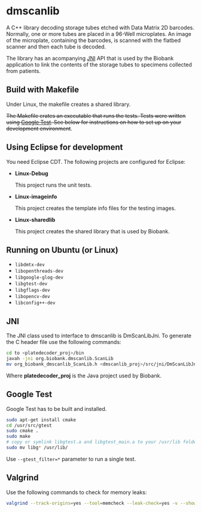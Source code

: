 # dmscanlib

A C++ library decoding storage tubes etched with Data Matrix 2D barcodes. Normally, one or more
tubes are placed in a 96-Well microplates. An image of the microplate, containing the barcodes,
is scanned with the flatbed scanner and then each tube is decoded.

The library has an acompanying [JNI](http://en.wikipedia.org/wiki/Java_Native_Interface) API that
is used by the Biobank application to link the contents of the storage tubes to specimens collected
from patients.

## Build with Makefile

Under Linux, the makefile creates a shared library.

~~The Makefile crates an executable that runs the tests. Tests were written using
[Google Test](https://code.google.com/p/googletest/). See below for instructions on how to set up
on your development environment~~.

## Using Eclipse for development

You need Eclipse CDT. The following projects are configured for Eclipse:

* **Linux-Debug**

    This project runs the unit tests.

* **Linux-imageinfo**

    This project creates the template info files for the testing images.

* **Linux-sharedlib**

    This project creates the shared library that is used by Biobank.

## Running on Ubuntu (or Linux)

  - `libdmtx-dev`
  - `libopenthreads-dev`
  - `libgoogle-glog-dev`
  - `libgtest-dev`
  - `libgflags-dev`
  - `libopencv-dev`
  - `libconfig++-dev`

## JNI

The JNI class used to interface to dmscanlib is DmScanLibJni. To generate
the C header file use the following commands:

```bash
cd to <platedecoder_proj>/bin
javah -jni org.biobank.dmscanlib.ScanLib
mv org_biobank_dmscanlib_ScanLib.h <dmscanlib_proj>/src/jni/DmScanLibJni.h
```

Where **platedecoder_proj** is the Java project used by Biobank.

## Google Test

Google Test has to be built and installed.

```bash
sudo apt-get install cmake
cd /usr/src/gtest
sudo cmake .
sudo make
# copy or symlink libgtest.a and libgtest_main.a to your /usr/lib folder
sudo mv libg* /usr/lib/
```

Use `--gtest_filter=*` parameter to run a single test.

## Valgrind

  Use the following commands to check for memory leaks:

```bash
valgrind --track-origins=yes --tool=memcheck --leak-check=yes -v --show-reachable=yes --num-callers=10 Linux-Debug/dmscanlib --gtest_filter=TestDmScanLib.decodeFromInfo
```
